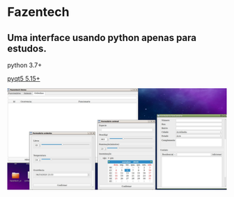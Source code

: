# Fazentech
## Uma interface usando python apenas para estudos.

python 3.7+

[pyqt5 5.15+](https://pypi.org/project/PyQt5/)


!["visão geral"](/screenshot/0.jpg)
